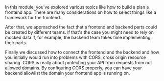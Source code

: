In this module, you've explored various topics like how to build a plan a frontend app. There are many considerations on how to select things like a framework for the frontend.

After that, we approached the fact that a frontend and backend parts could be created by different teams. If that's the case you might need to rely on mocked data if, for example,  the backend team takes time implementing their parts.

Finally we discussed how to connect the frontend and the backend and how you initially would run into problems with CORS, cross origin resource sharing. CORS is really about protecting your API from requests from not allowed domains. By configuring CORS properly, you can have your backend allowlist the domain your frontend app is running on.